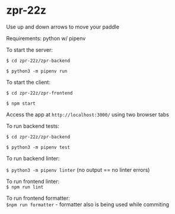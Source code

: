 # zpr-22z

Use up and down arrows to move your paddle

Requirements: python w/ pipenv

To start the server:

`$ cd zpr-22z/zpr-backend`

`$ python3 -m pipenv run`

To start the client:

`$ cd zpr-22z/zpr-frontend`

`$ npm start`

Access the app at `http://localhost:3000/` using two browser tabs

To run backend tests:

`$ cd zpr-22z/zpr-backend`

`$ python3 -m pipenv test`

To run backend linter:

`$ python3 -m pipenv linter` (no output == no linter errors)  

To run frontend linter:  
`$ npm run lint`  

To run frontend formatter:  
`$npm run formatter` - formatter also is being used while commiting 
